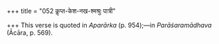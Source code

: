 +++
title = "052 कॢप्त-केश-नख-श्मश्रुः पात्री"

+++
This verse is quoted in *Aparārka* (p. 954);—in *Parāśaramādhava*
(Ācāra, p. 569).


